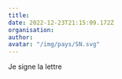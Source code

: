 ```yaml
---
title: 
date: 2022-12-23T21:15:09.172Z
organisation: 
author: 
avatar: "/img/pays/SN.svg"
---
```


Je signe la lettre 